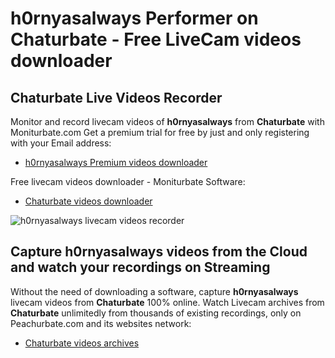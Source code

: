 # h0rnyasalways Performer on Chaturbate - Free LiveCam videos downloader

## Chaturbate Live Videos Recorder

Monitor and record livecam videos of **h0rnyasalways** from **Chaturbate** with Moniturbate.com
Get a premium trial for free by just and only registering with your Email address:
* [h0rnyasalways Premium videos downloader](https://moniturbate.com/request-demo-licence-key.html)

Free livecam videos downloader - Moniturbate Software:
* [Chaturbate videos downloader](https://moniturbate.com/moniturbate-download-software.html)

![h0rnyasalways livecam videos recorder](https://peachurnet.com/templates/moniturbate-software.png)


## Capture h0rnyasalways videos from the Cloud and watch your recordings on Streaming

Without the need of downloading a software, capture **h0rnyasalways** livecam videos from **Chaturbate** 100% online.
Watch Livecam archives from **Chaturbate** unlimitedly from thousands of existing recordings, only on Peachurbate.com and its websites network:
* [Chaturbate videos archives](https://peachurnet.com/)